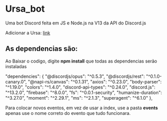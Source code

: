 # Ursa_bot
Uma bot Discord feita em JS e Node.js na V13 da API do Discord.js

Adicionar a Ursa: [link](https://discord.com/api/oauth2/authorize?client_id=966087520469286962&permissions=8&scope=applications.commands%20bot)

<h2>As dependencias são:</h2>
<p>Ao Baixar o codigo, digite <strong>npm install</strong> que todas as dependencias serão instaladas</p>

  "dependencies": {
    "@discordjs/opus": "^0.5.3",
    "@discordjs/rest": "^0.1.0-canary.0",
    "@napi-rs/canvas": "^0.1.31",
    "axios": "^0.23.0",
    "body-parser": "^1.19.0",
    "colors": "^1.4.0",
    "discord-api-types": "^0.24.0",
    "discord.js": "^13.2.0",
    "firebase": "^8.0.0",
    "fs": "^0.0.1-security",
    "humanize-duration": "^3.27.0",
    "moment": "^2.29.1",
    "ms": "^2.1.3",
    "superagent": "^6.1.0"
  },

  <p>Para colocar novos eventos, em vez de usar a index, use a pasta <strong>events</strong> apenas use o nome correto do evento que tudo funcionara.</p>

  
